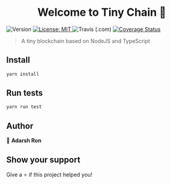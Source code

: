 <h1 align="center">Welcome to Tiny Chain 👋</h1>
<p>
  <img alt="Version" src="https://img.shields.io/badge/version-1.0.0-blue.svg?cacheSeconds=2592000" />
  <a href="#" target="_blank">
    <img alt="License: MIT" src="https://img.shields.io/badge/License-MIT-yellow.svg" />
  </a>
  <img alt="Travis (.com)" src="https://img.shields.io/travis/com/ubuntugod/tiny-chain?style=flat-square&logo=travis">
  <a href='https://coveralls.io/github/ubuntugod/tiny-chain?branch=master'><img src='https://coveralls.io/repos/github/ubuntugod/tiny-chain/badge.svg?branch=master' alt='Coverage Status' /></a>
</p>

> A tiny blockchain based on NodeJS and TypeScript

## Install

```sh
yarn install
```

## Run tests

```sh
yarn run test
```

## Author

👤 **Adarsh Ron**

## Show your support

Give a ⭐️ if this project helped you!

